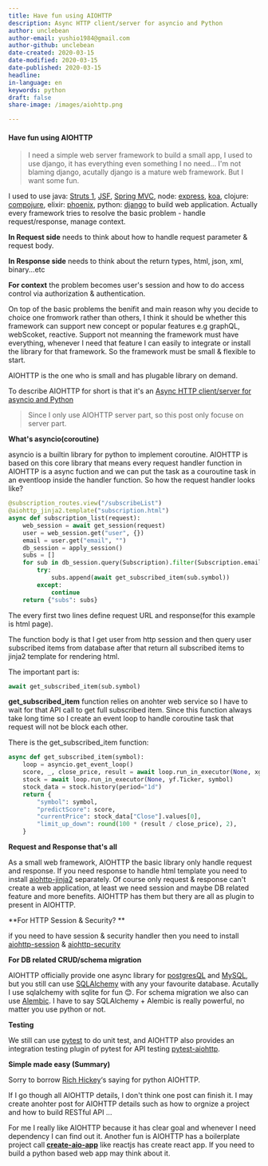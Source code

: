 ```yaml
---
title: Have fun using AIOHTTP
description: Async HTTP client/server for asyncio and Python
author: unclebean
author-email: yushio1984@gmail.com
author-github: unclebean
date-created: 2020-03-15
date-modified: 2020-03-15
date-published: 2020-03-15
headline:
in-language: en
keywords: python
draft: false 
share-image: /images/aiohttp.png

---
```


#### Have fun using AIOHTTP

> I need a simple web server framework to build a small app, I used to use django, it has everything even something I no need... I'm not blaming django, acutally django is a mature web framework. But I want some fun.

I used to use java: [Struts 1](https://en.wikipedia.org/wiki/Apache_Struts_1), [JSF](https://en.wikipedia.org/wiki/JavaServer_Faces), [Spring MVC](https://en.wikipedia.org/wiki/Spring_Framework), node: [express](https://github.com/expressjs/express), [koa](https://koajs.com), clojure: [compojure](https://github.com/weavejester/compojure), elixir: [phoenix](https://www.phoenixframework.org), python: [django](https://www.djangoproject.com) to build web application. Actually every framework tries to resolve the basic problem - handle request/response, manage context.

**In Request side** needs to think about how to handle request parameter & request body.

**In Response side** needs to think about the return types, html, json, xml, binary...etc

**For context** the problem becomes user's session and how to do access control via authorization & authentication.

On top of the basic problems the benifit and main reason why you decide to choice one fromwork rather than others, I think it should be whether this framework can support new concept or popular features e.g graphQL, webScoket, reactive. Support not meanning the framework must have everything, whenever I need that feature I can easily to integrate or install the library for that framework. So the framework must be small & flexible to start.

AIOHTTP is the one who is small and has plugable library on demand. 

To describe AIOHTTP for short is that it's an [Async HTTP client/server for asyncio and Python](https://docs.aiohttp.org/en/stable/)

> Since I only use AIOHTTP server part, so this post only focuse on server part.

**What's asyncio(coroutine)**

asyncio is a builtin library for python to implement coroutine. AIOHTTP is based on this core library that means every request handler function in AIOHTTP is a async fuction and we can put the task as a couroutine task in an eventloop inside the handler function. So how the request handler looks like?

```python
@subscription_routes.view("/subscribeList")
@aiohttp_jinja2.template("subscription.html")
async def subscription_list(request):
    web_session = await get_session(request)
    user = web_session.get("user", {})
    email = user.get("email", "")
    db_session = apply_session()
    subs = []
    for sub in db_session.query(Subscription).filter(Subscription.email == email).all():
        try:
            subs.append(await get_subscribed_item(sub.symbol))
        except:
            continue
    return {"subs": subs}

```

The every first two lines define request URL and response(for this example is html page).

The function body is that I get user from http session and then query user subscribed items from database after that return all subscribed items to jinja2 template for rendering html.

The important part is:

```python
await get_subscribed_item(sub.symbol)
```

**get_subscribed_item** function relies on anohter web service so I have to wait for that API call to get full subscribed item. Since this function always take long time so I create an event loop to handle coroutine task  that request will not be block each other.

There is the get_subscribed_item function:

```python
async def get_subscribed_item(symbol):
    loop = asyncio.get_event_loop()
    score, _, close_price, result = await loop.run_in_executor(None, xg_predict, symbol)
    stock = await loop.run_in_executor(None, yf.Ticker, symbol)
    stock_data = stock.history(period="1d")
    return {
        "symbol": symbol,
        "predictScore": score,
        "currentPrice": stock_data["Close"].values[0],
        "limit_up_down": round(100 * (result / close_price), 2),
    }
```

**Request and Response that's all**

As a small web framework, AIOHTTP the basic library only handle request and response. If you need response to handle html template you need to install [ aiohttp-jinja2](https://github.com/aio-libs/aiohttp-jinja2) separately. Of course only request & response can't create a web application, at least we need session and maybe DB related feature and more benefits. AIOHTTP has them but thery are all as plugin to present in AIOHTTP.

**For HTTP Session & Security? **

if you need to have session & security handler then you need to install [aiohttp-session](https://github.com/aio-libs/aiohttp-session) & [aiohttp-security](https://github.com/aio-libs/aiohttp-security)

**For DB related CRUD/schema migration**

AIOHTTP officially provide one async library for [postgresQL](https://github.com/aio-libs/aiopg) and [MySQL](https://github.com/aio-libs/aiomysql), but you still can use [SQLAlchemy](https://www.sqlalchemy.org) with any your favourite database. Acutally I use sqlalchemy with sqlite for fun 😊. For schema migration we also can use [Alembic](https://alembic.sqlalchemy.org/en/latest/). I have to say SQLAlchemy + Alembic is really powerful, no matter you use python or not.

**Testing**

We still can use [pytest](https://docs.pytest.org/en/latest/) to do unit test, and AIOHTTP also provides an integration testing plugin of pytest for API testing [pytest-aiohttp](https://docs.aiohttp.org/en/stable/testing.html).



**Simple made easy (Summary)**

Sorry to borrow [Rich Hickey](https://www.infoq.com/presentations/Simple-Made-Easy/)‘s saying for python AIOHTTP.

If I go though all AIOHTTP details, I don't think one post can finish it. I may create anohter post for AIOHTTP details such as how to orgnize a project and how to build RESTful API ... 

For me I really like AIOHTTP because it has clear goal and whenever I need dependency I can find out it. Another fun is AIOHTTP has a boilerplate project call **[create-aio-app](https://github.com/aio-libs/create-aio-app)** like reactjs has create react app. If you need to build a python based web app may think about it.


